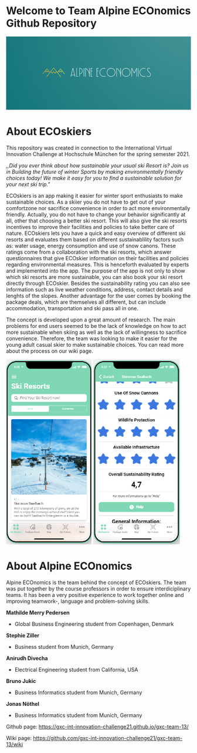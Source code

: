 # Welcome to Team Alpine ECOnomics Github Repository

![image](https://github.com/gxc-int-innovation-challenge21/gxc-team-13/blob/main/logo.png)

# About ECOskiers

This repository was created in connection to the International Virtual Innovation Challenge at Hochschule München for the spring semester 2021. 

_,,Did you ever think about how sustainable your usual ski Resort is? Join us in Building the future of winter Sports by making environmentally friendly choices today! We make it easy for you to find a sustainable solution for your next ski trip."_

ECOskiers is an app making it easier for winter sport enthusiasts to make sustainable choices. As a skiier you do not have to get out of your comfortzone nor sacrifice convenience in order to act more environmentally friendly. Actually, you do not have to change your behavior significantly at all, other that choosing a better ski resort. This will also give the ski resorts incentives to improve their facilities and policies to take better care of nature. 
ECOskiers lets you have a quick and easy overview of different ski resorts and evaluates them based on different sustainablility factors such as: water usage, energy consumption and use of snow canons. These ratings come from a collaboration with the ski resorts, which answer questionnaires that give ECOskier information on their facilities and policies regarding environmental measures. This is henceforth evaluated by experts and implemented into the app.
The purpose of the app is not only to show which ski resorts are more sustainable, you can also book your ski resort directly through ECOskier. Besides the sustainability rating you can also see information such as live weather conditions, address, contact details and lenghts of the slopes. Another advantage for the user comes by booking the package deals, which are themselves all different, but can include accommodation, transportation and ski pass all in one. 

The concept is developed upon a great amount of research. The main problems for end users seemed to be the lack of knowledge on how to act more sustainable when skiing as well as the lack of willingness to sacrifice convenience. Therefore, the team was looking to make it easier for the young adult casual skier to make sustainable choices. 
You can read more about the process on our wiki page.

![image](https://raw.githubusercontent.com/gxc-int-innovation-challenge21/gxc-team-13/3df26c81d137cc0a75111cec2831226945bf28b5/appp%20ski%20resorts.png?token=ATM3ZJILN3SIFVUM3FTSP7DAX5THI) ![image](https://raw.githubusercontent.com/gxc-int-innovation-challenge21/gxc-team-13/e8b5e33056878d305737a96a161c863e1f04f066/appp%20ski3.png?token=ATM3ZJL2P6MDEJNETI33VILAX5THK)

# About Alpine ECOnomics
Alpine ECOnomics is the team behind the concept of ECOskiers. The team was put together by the course professors in order to ensure interdiciplinary teams. It has been a very positive experience to work together online and improving teamwork-, language and problem-solving skills. 

**Mathilde Merry Pedersen**
- Global Business Engineering student from Copenhagen, Denmark

**Stephie Ziller**
- Business student from Munich, Germany

**Anirudh Divecha**
- Electrical Engineering student from California, USA

**Bruno Jukic**
- Business Informatics student from Munich, Germany

**Jonas Nöthel**
- Business Informatics student from Munich, Germany




Github page: https://gxc-int-innovation-challenge21.github.io/gxc-team-13/

Wiki page: https://github.com/gxc-int-innovation-challenge21/gxc-team-13/wiki
